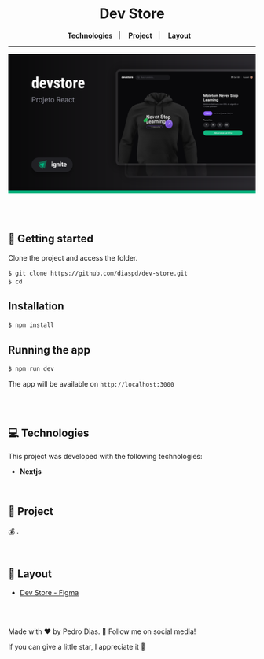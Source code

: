 <div align="center">
   <h1>Dev Store</h1>
</div> 

<div align="center">
  <a href="#-Technologies"><b>Technologies</b></a>&nbsp;&nbsp;&nbsp;|&nbsp;&nbsp;&nbsp;
  <a href="#-Project"><b>Project</b></a>&nbsp;&nbsp;&nbsp;|&nbsp;&nbsp;&nbsp;
  <a href="#-Layout"><b>Layout</b></a>&nbsp;&nbsp;&nbsp;
</div>

---

<div align="center">
  <img alt="project image" title="" src="./public/template.svg" />
</div> 

<br></br>

## 🚀 Getting started

Clone the project and access the folder.

```bash
$ git clone https://github.com/diaspd/dev-store.git
$ cd 
```

## Installation

```bash
$ npm install
```

## Running the app

```bash
$ npm run dev
```

The app will be available on `http://localhost:3000` 

<br></br>

## 💻 Technologies

This project was developed with the following technologies:
<b>
- Nextjs
</b>

</br>

## 📄 Project
💰 .

</br>

## 🔖 Layout
- [Dev Store - Figma](https://www.figma.com/community/file/1299037596397442545)

<br></br>

Made with ♥ by Pedro Dias. 👋 Follow me on social media!</br>

If you can give a little star, I appreciate it 🤩
